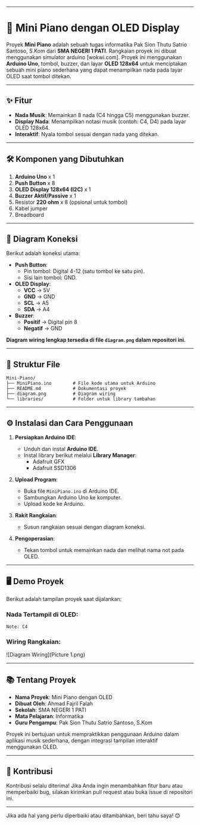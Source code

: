 
---

# 🎹 Mini Piano dengan OLED Display  
Proyek **Mini Piano** adalah sebuah tugas informatika Pak Sion Thutu Satrio Santoso, S.Kom dari **SMA NEGERI 1 PATI**. Rangkaian proyek ini dibuat menggunakan simulator arduino [wokwi.com]. Proyek ini menggunakan **Arduino Uno**, tombol, buzzer, dan layar **OLED 128x64** untuk menciptakan sebuah mini piano sederhana yang dapat menampilkan nada pada layar OLED saat tombol ditekan.

---

## ✨ **Fitur**  
- **Nada Musik**: Memainkan 8 nada (C4 hingga C5) menggunakan buzzer.  
- **Display Nada**: Menampilkan notasi musik (contoh: C4, D4) pada layar OLED 128x64.  
- **Interaktif**: Nyala tombol sesuai dengan nada yang ditekan.

---

## 🛠 **Komponen yang Dibutuhkan**  
1. **Arduino Uno** x 1  
2. **Push Button** x 8  
3. **OLED Display 128x64 (I2C)** x 1  
4. **Buzzer Aktif/Passive** x 1  
5. Resistor **220 ohm** x 8 (opsional untuk tombol)  
6. Kabel jumper  
7. Breadboard  

---

## 🔌 **Diagram Koneksi**  
Berikut adalah koneksi utama:  
- **Push Button**:
  - Pin tombol: Digital 4-12 (satu tombol ke satu pin).
  - Sisi lain tombol: GND.  
- **OLED Display**:
  - **VCC** → 5V  
  - **GND** → GND  
  - **SCL** → A5  
  - **SDA** → A4  
- **Buzzer**:
  - **Positif** → Digital pin 8  
  - **Negatif** → GND  

**Diagram wiring lengkap tersedia di file `diagram.png` dalam repositori ini.**  

---

## 📂 **Struktur File**  
```
Mini-Piano/
├── MiniPiano.ino        # File kode utama untuk Arduino
├── README.md            # Dokumentasi proyek
├── diagram.png          # Diagram wiring
└── libraries/           # Folder untuk library tambahan
```

---

## ⚙️ **Instalasi dan Cara Penggunaan**  
1. **Persiapkan Arduino IDE**:  
   - Unduh dan instal **Arduino IDE**.  
   - Instal library berikut melalui **Library Manager**:  
     - Adafruit GFX  
     - Adafruit SSD1306  

2. **Upload Program**:  
   - Buka file `MiniPiano.ino` di Arduino IDE.  
   - Sambungkan Arduino Uno ke komputer.  
   - Upload kode ke Arduino.  

3. **Rakit Rangkaian**:  
   - Susun rangkaian sesuai dengan diagram koneksi.  

4. **Pengoperasian**:  
   - Tekan tombol untuk memainkan nada dan melihat nama not pada OLED.

---

## 🖥 **Demo Proyek**  
Berikut adalah tampilan proyek saat dijalankan:  

### Nada Tertampil di OLED:  
```
Note: C4  
```  

### Wiring Rangkaian:  
![Diagram Wiring](Picture 1.png)  

---

## 📚 **Tentang Proyek**  
- **Nama Proyek**: Mini Piano dengan OLED  
- **Dibuat Oleh**: Ahmad Fajril Falah  
- **Sekolah**: SMA NEGERI 1 PATI  
- **Mata Pelajaran**: Informatika
- **Guru Pengampu**: Pak Sion Thutu Satrio Santoso, S.Kom 

Proyek ini bertujuan untuk mempraktikkan penggunaan Arduino dalam aplikasi musik sederhana, dengan integrasi tampilan interaktif menggunakan OLED.

---

## 🤝 **Kontribusi**  
Kontribusi selalu diterima! Jika Anda ingin menambahkan fitur baru atau memperbaiki bug, silakan kirimkan pull request atau buka issue di repositori ini.

---

Jika ada hal yang perlu diperbaiki atau ditambahkan, beri tahu saya! 😊
